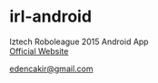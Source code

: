 # irl-android
Iztech Roboleague 2015 Android App <br>
<a href="irl.iyte.edu.tr">Official Website</a>

edencakir@gmail.com
